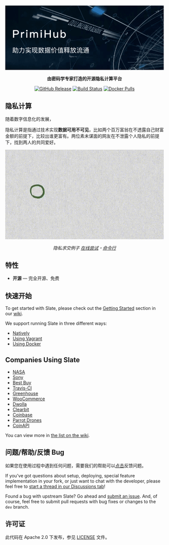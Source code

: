 <p align="center">
  <img src="https://raw.githubusercontent.com/helloprimihub/img/main/readme/header.png" alt="Slate: API Documentation Generator">
  <br>

  <p align="center"><strong>由密码学专家打造的开源隐私计算平台</strong></p>

  <p align="center">
    <a href="https://github.com/primihub/primihub/releases"><img src="https://img.shields.io/github/v/release/primihub/primihub?style=flat-square" alt="GitHub Release"></a>
    <a href="https://github.com/primihub/primihub/actions/workflows/main.yml"><img src="https://img.shields.io/github/actions/workflow/status/primihub/primihub/main.yml?logo=github&style=flat-square" alt="Build Status"></a>
    <a href="https://hub.docker.com/r/primihub/primihub-node"><img src="https://img.shields.io/docker/pulls/primihub/primihub-node?style=flat-square" alt="Docker Pulls"></a>
  </p>

</p>



隐私计算
-------

随着数字信息化的发展，

隐私计算是指通过技术实现**数据可用不可见**，比如两个百万富翁在不透露自己财富金额的前提下，比较出谁更富有。两位素未谋面的网友在不泄露个人隐私的前提下，找到两人的共同爱好。

<p align="center"><img src="https://raw.githubusercontent.com/helloprimihub/img/main/readme/kt.gif" width=700 alt="Screenshot of Example Documentation created with Slate"></p>

<p align="center"><em>隐私求交例子 <a href="https://slatedocs.github.io/slate">在线尝试</a>・<a href="https://docs.primihub.com/docs/advance-usage/create-tasks/psi-task/">命令行</a></em></p>

特性
---

* **开源** — 完全开源、免费


快速开始
-------

To get started with Slate, please check out the [Getting Started](https://github.com/slatedocs/slate/wiki#getting-started)
section in our [wiki](https://github.com/slatedocs/slate/wiki).

We support running Slate in three different ways:
* [Natively](https://github.com/slatedocs/slate/wiki/Using-Slate-Natively)
* [Using Vagrant](https://github.com/slatedocs/slate/wiki/Using-Slate-in-Vagrant)
* [Using Docker](https://github.com/slatedocs/slate/wiki/Using-Slate-in-Docker)

Companies Using Slate
---------------------------------

* [NASA](https://api.nasa.gov)
* [Sony](http://developers.cimediacloud.com)
* [Best Buy](https://bestbuyapis.github.io/api-documentation/)
* [Travis-CI](https://docs.travis-ci.com/api/)
* [Greenhouse](https://developers.greenhouse.io/harvest.html)
* [WooCommerce](http://woocommerce.github.io/woocommerce-rest-api-docs/)
* [Dwolla](https://docs.dwolla.com/)
* [Clearbit](https://clearbit.com/docs)
* [Coinbase](https://developers.coinbase.com/api)
* [Parrot Drones](http://developer.parrot.com/docs/bebop/)
* [CoinAPI](https://docs.coinapi.io/)

You can view more in [the list on the wiki](https://github.com/slatedocs/slate/wiki/Slate-in-the-Wild).

问题/帮助/反馈 Bug
--------------------

如果您在使用过程中遇到任何问题，需要我们的帮助可以[点击](https://github.com/primihub/primihub/issues/new)反馈问题。



If you've got questions about setup, deploying, special feature implementation in your fork, or just want to chat with the developer, please feel free to [start a thread in our Discussions tab](https://github.com/slatedocs/slate/discussions)!

Found a bug with upstream Slate? Go ahead and [submit an issue](https://github.com/slatedocs/slate/issues). And, of course, feel free to submit pull requests with bug fixes or changes to the `dev` branch.

许可证
-----

此代码在 Apache 2.0 下发布，参见 [LICENSE](https://github.com/primihub/primihub/blob/develop/LICENSE) 文件。
